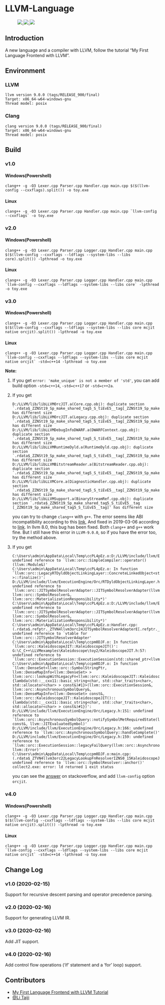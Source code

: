 # LLVM-Language

<figure class="third">

<a href="https://github.com/TaichiLi/LLVM-Language">
    <img src="https://img.shields.io/badge/Build-Passed-success.svg"/>
</a>

<a href="https://github.com/TaichiLi/LLVM-Language">
    <img src="https://img.shields.io/badge/LLVM-9.0.0-important.svg"/>
</a>

<a href="https://github.com/TaichiLi/LLVM-Language">
    <img src="https://img.shields.io/badge/Clang-9.0.0-critical.svg"/>
</a>

</figure>

## Introduction

A new language and a compiler with LLVM, follow the tutorial “My First Language Frontend with LLVM”.

## Environment

### LLVM

```
llvm version 9.0.0 (tags/RELEASE_900/final)
Target: x86_64-w64-windows-gnu
Thread model: posix
```

### Clang

```
clang version 9.0.0 (tags/RELEASE_900/final)
Target: x86_64-w64-windows-gnu
Thread model: posix
```

## Build

### v1.0

#### Windows(Powershell)

```
clang++ -g -O3 Lexer.cpp Parser.cpp Handler.cpp main.cpp $($(llvm-config --cxxflags).split()) -o toy.exe
```
#### Linux

```
clang++ -g -O3 Lexer.cpp Parser.cpp Handler.cpp main.cpp `llvm-config --cxxflags` -o toy.exe
```

### v2.0

#### Windows(Powershell)

```
clang++ -g -O3 Lexer.cpp Parser.cpp Logger.cpp Handler.cpp main.cpp $($(llvm-config --cxxflags --ldflags --system-libs --libs core).split()) -lpthread -o toy.exe
```
#### Linux

```
clang++ -g -O3 Lexer.cpp Parser.cpp Logger.cpp Handler.cpp main.cpp `llvm-config --cxxflags --ldflags --system-libs --libs core` -lpthread -o toy.exe
```

### v3.0

#### Windows(Powershell)

```
clang++ -g -O3 Lexer.cpp Parser.cpp Logger.cpp Handler.cpp main.cpp $($(llvm-config --cxxflags --ldflags --system-libs --libs core mcjit native orcjit).split()) -lpthread -o toy.exe
```
#### Linux

```
clang++ -g -O3 Lexer.cpp Parser.cpp Logger.cpp Handler.cpp main.cpp `llvm-config --cxxflags --ldflags --system-libs --libs core mcjit native orcjit` -std=c++14 -lpthread -o toy.exe
```

__Note:__ 

1.  If you get `error: 'make_unique' is not a member of 'std'`, you can add build option `-std=c++14`,  `-std=c++17` or `-std=c++2a`.
   
2.  If you get 
    ```
    D:/LLVM/lib/libLLVMOrcJIT.a(Core.cpp.obj): duplicate section `.rdata$_ZZNSt19_Sp_make_shared_tag5_S_tiEvE5__tag[_ZZNSt19_Sp_make_shared_tag5_S_tiEvE5__tag]' has different size
    D:/LLVM/lib/libLLVMOrcJIT.a(Legacy.cpp.obj): duplicate section `.rdata$_ZZNSt19_Sp_make_shared_tag5_S_tiEvE5__tag[_ZZNSt19_Sp_make_shared_tag5_S_tiEvE5__tag]' has different size
    D:/LLVM/lib/libLLVMDebugInfoDWARF.a(DWARFContext.cpp.obj): duplicate section `.rdata$_ZZNSt19_Sp_make_shared_tag5_S_tiEvE5__tag[_ZZNSt19_Sp_make_shared_tag5_S_tiEvE5__tag]' has different size
    D:/LLVM/lib/libLLVMRuntimeDyld.a(RuntimeDyld.cpp.obj): duplicate section `.rdata$_ZZNSt19_Sp_make_shared_tag5_S_tiEvE5__tag[_ZZNSt19_Sp_make_shared_tag5_S_tiEvE5__tag]' has different size
    D:/LLVM/lib/libLLVMBitstreamReader.a(BitstreamReader.cpp.obj): duplicate section `.rdata$_ZZNSt19_Sp_make_shared_tag5_S_tiEvE5__tag[_ZZNSt19_Sp_make_shared_tag5_S_tiEvE5__tag]' has different size
    D:/LLVM/lib/libLLVMCore.a(DiagnosticHandler.cpp.obj): duplicate section `.rdata$_ZZNSt19_Sp_make_shared_tag5_S_tiEvE5__tag[_ZZNSt19_Sp_make_shared_tag5_S_tiEvE5__tag]' has different size
    D:/LLVM/lib/libLLVMSupport.a(BinaryStreamRef.cpp.obj): duplicate section `.rdata$_ZZNSt19_Sp_make_shared_tag5_S_tiEvE5__tag [_ZZNSt19_Sp_make_shared_tag5_S_tiEvE5__tag]' has different size
    ```
    you can try to change `clang++` with `g++`. The error seems like ABI incompatibility according to this [link](https://groups.google.com/forum/#!topic/llvm-dev/8Tcz49kTNCw), And fixed in 2019-03-06 according to [link](https://bugs.llvm.org/show_bug.cgi?id=35978). In llvm 8.0, this bug has been fixed. Both `clang++` and `g++` work fine. But I still have this error in `LLVM-9.0.0`, so if you have the error too, try the method above.

3.  If you get
    ```
    C:\Users\admin\AppData\Local\Temp\ccPL4pEz.o:D:/LLVM/include/llvm/ExecutionEngine/Orc/IRCompileLayer.h:93: undefined reference to `llvm::orc::SimpleCompiler::operator()(llvm::Module&)'
    C:\Users\admin\AppData\Local\Temp\ccPL4pEz.o: In function `llvm::orc::LegacyRTDyldObjectLinkingLayer::ConcreteLinkedObject<std::shared_ptr<llvm::RuntimeDyld::MemoryManager> >::finalize()':
    D:/LLVM/include/llvm/ExecutionEngine/Orc/RTDyldObjectLinkingLayer.h:235: undefined reference to `llvm::orc::JITSymbolResolverAdapter::JITSymbolResolverAdapter(llvm::orc::ExecutionSession&, llvm::orc::SymbolResolver&, llvm::orc::MaterializationResponsibility*)'
    C:\Users\admin\AppData\Local\Temp\ccPL4pEz.o:D:/LLVM/include/llvm/ExecutionEngine/Orc/RTDyldObjectLinkingLayer.h:235: undefined reference to `llvm::orc::JITSymbolResolverAdapter::JITSymbolResolverAdapter(llvm::orc::ExecutionSession&, llvm::orc::SymbolResolver&, llvm::orc::MaterializationResponsibility*)'
    C:\Users\admin\AppData\Local\Temp\ccPL4pEz.o:Handler.cpp:(.rdata$.refptr._ZTVN4llvm3orc24JITSymbolResolverAdapterE[.refptr._ZTVN4llvm3orc24JITSymbolResolverAdapterE]+0x0): undefined reference to `vtable for llvm::orc::JITSymbolResolverAdapter'
    C:\Users\admin\AppData\Local\Temp\ccpm0DJF.o: In function `llvm::orc::KaleidoscopeJIT::KaleidoscopeJIT()':
    G:\C_C++\LLVMexamples\Kaleidoscope\toy2/KaleidoscopeJIT.h:57: undefined reference to `llvm::orc::ExecutionSession::ExecutionSession(std::shared_ptr<llvm::orc::SymbolStringPool>)'
    C:\Users\admin\AppData\Local\Temp\ccpm0DJF.o: In function `llvm::DenseSet<llvm::orc::SymbolStringPtr, llvm::DenseMapInfo<llvm::DenseSet> > llvm::orc::lookupWithLegacyFn<llvm::orc::KaleidoscopeJIT::KaleidoscopeJIT()::{lambda(std::__cxx11::basic_string<char, std::char_traits<char>, std::allocator<char> > const&)#1}>(llvm::orc::ExecutionSession&, llvm::orc::AsynchronousSymbolQuery&, llvm::DenseMapInfo<llvm::DenseSet> const&, llvm::orc::KaleidoscopeJIT::KaleidoscopeJIT()::{lambda(std::__cxx11::basic_string<char, std::char_traits<char>, std::allocator<char> > const&)#1})':
    D:/LLVM/include/llvm/ExecutionEngine/Orc/Legacy.h:151: undefined reference to `llvm::orc::AsynchronousSymbolQuery::notifySymbolMetRequiredState(llvm::orc::SymbolStringPtr const&, llvm::JITEvaluatedSymbol)'
    D:/LLVM/include/llvm/ExecutionEngine/Orc/Legacy.h:166: undefined reference to `llvm::orc::AsynchronousSymbolQuery::handleComplete()'
    D:/LLVM/include/llvm/ExecutionEngine/Orc/Legacy.h:159: undefined reference to `llvm::orc::ExecutionSession::legacyFailQuery(llvm::orc::AsynchronousSymbolQuery&, llvm::Error)'
    C:\Users\admin\AppData\Local\Temp\ccpm0DJF.o:main.cpp:(.rdata$_ZTVN4llvm3orc22LegacyLookupFnResolverIZNS0_15KaleidoscopeJITC4EvEUlRKNSt7__cxx1112basic_stringIcSt11char_traitsIcESaIcEEEE_EE[_ZTVN4llvm3orc22LegacyLookupFnResolverIZNS0_15KaleidoscopeJITC4EvEUlRKNSt7__cxx1112basic_stringIcSt11char_traitsIcESaIcEEEE_EE]+0x30): undefined reference to `llvm::orc::SymbolResolver::anchor()'
    collect2.exe: error: ld returned 1 exit status
    ```
    you can see the [answer](https://stackoverflow.com/questions/59561710/llvm-kaleidoscope-tutorial-jit-compilation-problem) on stackoverflow, and add `llvm-config` option `orcjit`.

### v4.0

#### Windows(Powershell)

```
clang++ -g -O3 Lexer.cpp Parser.cpp Logger.cpp Handler.cpp main.cpp $($(llvm-config --cxxflags --ldflags --system-libs --libs core mcjit native orcjit).split()) -lpthread -o toy.exe
```
#### Linux

```
clang++ -g -O3 Lexer.cpp Parser.cpp Logger.cpp Handler.cpp main.cpp `llvm-config --cxxflags --ldflags --system-libs --libs core mcjit native orcjit` -std=c++14 -lpthread -o toy.exe
```

## Change Log

### v1.0 (2020-02-15)

Support for recursive descent parsing and operator precedence parsing.

### v2.0 (2020-02-16)

Support for generating LLVM IR.

### v3.0 (2020-02-16)

Add JIT support.

### v4.0 (2020-02-16)

Add control flow operations (‘if’ statement and a ‘for’ loop) support.

## Contributors

- [My First Language Frontend with LLVM Tutorial](http://llvm.org/docs/tutorial/MyFirstLanguageFrontend/index.html)
- [@Li Taiji](https://github.com/TaichiLi)